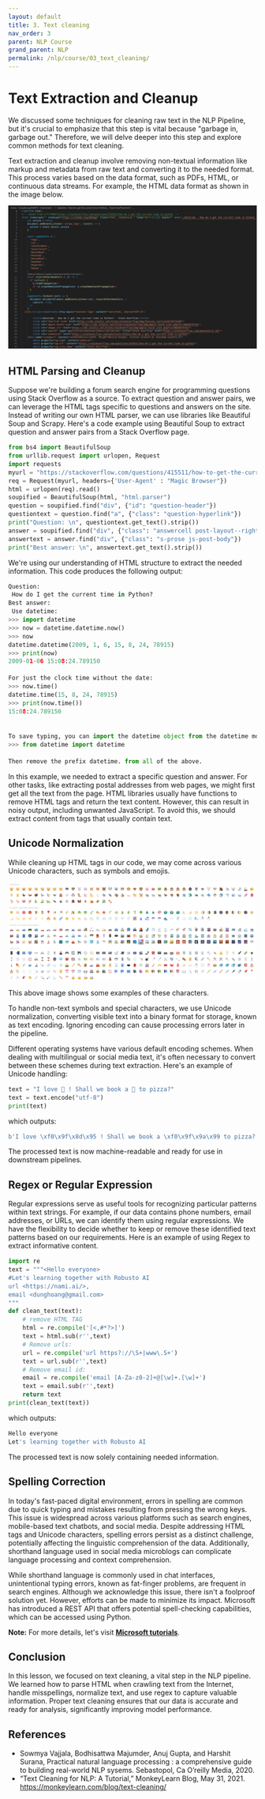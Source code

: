 ```yaml
---
layout: default
title: 3. Text cleaning
nav_order: 3
parent: NLP Course
grand_parent: NLP
permalink: /nlp/course/03_text_cleaning/
---
```


# Text Extraction and Cleanup
We discussed some techniques for cleaning raw text in the NLP Pipeline, but it's crucial to emphasize that this step is vital because "garbage in, garbage out." Therefore, we will delve deeper into this step and explore common methods for text cleaning.

Text extraction and cleanup involve removing non-textual information like markup and metadata from raw text and converting it to the needed format. This process varies based on the data format, such as PDFs, HTML, or continuous data streams. For example, the HTML data format as shown in the image below.

![](images/html.png)

## HTML Parsing and Cleanup
Suppose we're building a forum search engine for programming questions using Stack Overflow as a source. To extract question and answer pairs, we can leverage the HTML tags specific to questions and answers on the site. Instead of writing our own HTML parser, we can use libraries like Beautiful Soup and Scrapy. Here's a code example using Beautiful Soup to extract question and answer pairs from a Stack Overflow page.

```python
from bs4 import BeautifulSoup
from urllib.request import urlopen, Request
import requests
myurl = "https://stackoverflow.com/questions/415511/how-to-get-the-current-time-in-python"
req = Request(myurl, headers={'User-Agent' : "Magic Browser"}) 
html = urlopen(req).read()
soupified = BeautifulSoup(html, "html.parser")
question = soupified.find("div", {"id": "question-header"})
questiontext = question.find("a", {"class": "question-hyperlink"})
print("Question: \n", questiontext.get_text().strip())
answer = soupified.find("div", {"class": "answercell post-layout--right"})
answertext = answer.find("div", {"class": "s-prose js-post-body"})
print("Best answer: \n", answertext.get_text().strip())
```

We're using our understanding of HTML structure to extract the needed information. This code produces the following output:

```python
Question: 
 How do I get the current time in Python?
Best answer: 
 Use datetime:
>>> import datetime
>>> now = datetime.datetime.now()
>>> now
datetime.datetime(2009, 1, 6, 15, 8, 24, 78915)
>>> print(now)
2009-01-06 15:08:24.789150

For just the clock time without the date:
>>> now.time()
datetime.time(15, 8, 24, 78915)
>>> print(now.time())
15:08:24.789150


To save typing, you can import the datetime object from the datetime module:
>>> from datetime import datetime

Then remove the prefix datetime. from all of the above.
```

In this example, we needed to extract a specific question and answer. For other tasks, like extracting postal addresses from web pages, we might first get all the text from the page. HTML libraries usually have functions to remove HTML tags and return the text content. However, this can result in noisy output, including unwanted JavaScript. To avoid this, we should extract content from tags that usually contain text.

## Unicode Normalization
While cleaning up HTML tags in our code, we may come across various Unicode characters, such as symbols and emojis. 

![](images/Icon.png)

This above image shows some examples of these characters.

To handle non-text symbols and special characters, we use Unicode normalization, converting visible text into a binary format for storage, known as text encoding. Ignoring encoding can cause processing errors later in the pipeline.

Different operating systems have various default encoding schemes. When dealing with multilingual or social media text, it's often necessary to convert between these schemes during text extraction. Here's an example of Unicode handling:

```python
text = "I love 🍕 ! Shall we book a 🚙 to pizza?"
text = text.encode("utf-8")
print(text)
```

which outputs:

```python
b'I love \xf0\x9f\x8d\x95 ! Shall we book a \xf0\x9f\x9a\x99 to pizza?'
```

The processed text is now machine-readable and ready for use in downstream pipelines.

## Regex or Regular Expression
Regular expressions serve as useful tools for recognizing particular patterns within text strings. For example, if our data contains phone numbers, email addresses, or URLs, we can identify them using regular expressions. We have the flexibility to decide whether to keep or remove these identified text patterns based on our requirements. Here is an example of using Regex to extract informative content.

```python
import re 
text = """<Hello everyone>  
#Let's learning together with Robusto AI
url <https://nami.ai/>,  
email <dunghoang@gmail.com> 
"""
def clean_text(text): 
    # remove HTML TAG 
    html = re.compile('[<,#*?>]') 
    text = html.sub(r'',text) 
    # Remove urls: 
    url = re.compile('url https?://\S+|www\.S+') 
    text = url.sub(r'',text) 
    # Remove email id: 
    email = re.compile('email [A-Za-z0-2]+@[\w]+.[\w]+') 
    text = email.sub(r'',text) 
    return text 
print(clean_text(text))
```

which outputs:

```python
Hello everyone  
Let's learning together with Robusto AI
```

The processed text is now solely containing needed information.

## Spelling Correction
In today's fast-paced digital environment, errors in spelling are common due to quick typing and mistakes resulting from pressing the wrong keys. This issue is widespread across various platforms such as search engines, mobile-based text chatbots, and social media. Despite addressing HTML tags and Unicode characters, spelling errors persist as a distinct challenge, potentially affecting the linguistic comprehension of the data. Additionally, shorthand language used in social media microblogs can complicate language processing and context comprehension.

While shorthand language is commonly used in chat interfaces, unintentional typing errors, known as fat-finger problems, are frequent in search engines. Although we acknowledge this issue, there isn't a foolproof solution yet. However, efforts can be made to minimize its impact. Microsoft has introduced a REST API that offers potential spell-checking capabilities, which can be accessed using Python.

**Note:** For more details, let's visit [**Microsoft tutorials**](https://learn.microsoft.com/en-us/previous-versions/azure/cognitive-services/Bing-Spell-Check/quickstarts/python).

## Conclusion

In this lesson, we focused on text cleaning, a vital step in the NLP pipeline. We learned how to parse HTML when crawling text from the Internet, handle misspellings, normalize text, and use regex to capture valuable information. Proper text cleaning ensures that our data is accurate and ready for analysis, significantly improving model performance.


## References

+ Sowmya Vajjala, Bodhisattwa Majumder, Anuj Gupta, and Harshit Surana, Practical natural language processing : a comprehensive guide to building real-world NLP sysems. Sebastopol, Ca O’reilly Media, 2020.
+ “Text Cleaning for NLP: A Tutorial,” MonkeyLearn Blog, May 31, 2021. https://monkeylearn.com/blog/text-cleaning/





